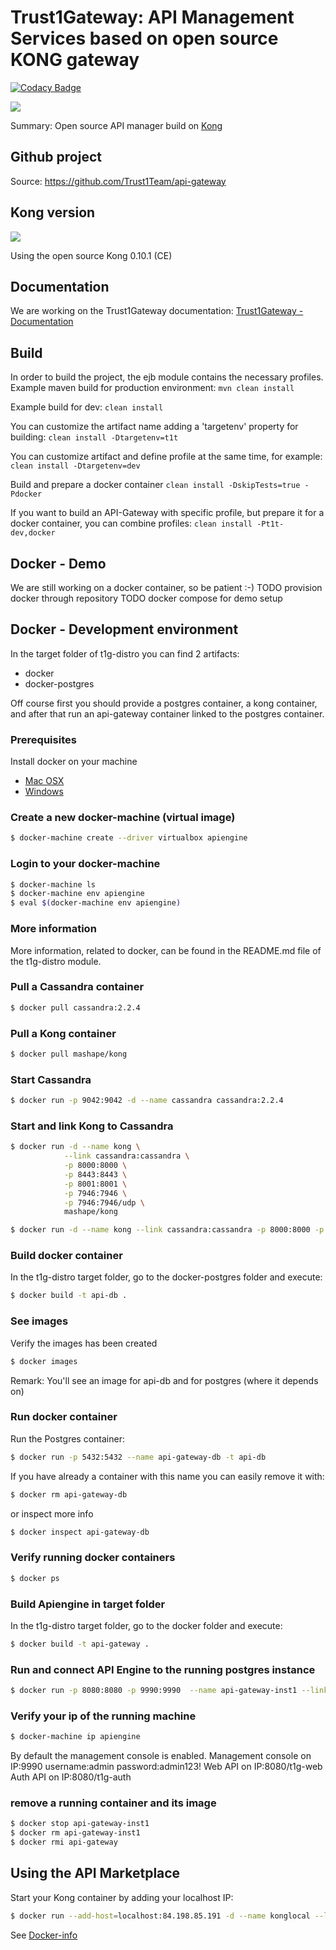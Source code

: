 Trust1Gateway: API Management Services based on open source KONG gateway
========================================================================
[![Codacy Badge](https://api.codacy.com/project/badge/Grade/23b9a7b26ef44a2b886221fea10a70c7)](https://www.codacy.com?utm_source=github.com&amp;utm_medium=referral&amp;utm_content=Trust1Team/api-gateway&amp;utm_campaign=Badge_Grade)

[![][t1g-logo]][Trust1Gateway-url]

Summary: Open source API manager build on [Kong](https://getkong.org/)



Github project
--------------
Source: <https://github.com/Trust1Team/api-gateway>

Kong version
------------

![][kong-logo]

Using the open source Kong 0.10.1 (CE)

Documentation
-------------
We are working on the Trust1Gateway documentation:
[Trust1Gateway - Documentation](https://www.gitbook.com/book/t1t/trust1gateway-marketplace-guide/details)


Build
-----
In order to build the project, the ejb module contains the necessary profiles. Example maven build for production environment:
`mvn clean install`

Example build for dev:
`clean install`

You can customize the artifact name adding a 'targetenv' property for building:
`clean install -Dtargetenv=t1t`

You can customize artifact and define profile at the same time, for example:
`clean install -Dtargetenv=dev`

Build and prepare a docker container
`clean install -DskipTests=true -Pdocker`

If you want to build an API-Gateway with specific profile, but prepare it for a docker container, you can combine profiles:
`clean install -Pt1t-dev,docker`

Docker - Demo
-------------
We are still working on a docker container, so be patient :-)
TODO provision docker through repository
TODO docker compose for demo setup

Docker - Development environment
--------------------------------
In the target folder of t1g-distro you can find 2 artifacts:
- docker
- docker-postgres

Off course first you should provide a postgres container, a kong container, and after that run an api-gateway container linked to the postgres container.
### Prerequisites
Install docker on your machine

* [Mac OSX](https://docs.docker.com/engine/installation/mac/)
* [Windows](https://docs.docker.com/engine/installation/windows/)

### Create a new docker-machine (virtual image)
```sh
$ docker-machine create --driver virtualbox apiengine
```
### Login to your docker-machine
```sh
$ docker-machine ls
$ docker-machine env apiengine
$ eval $(docker-machine env apiengine)
```

### More information
More information, related to docker, can be found in the README.md file of the t1g-distro module.

### Pull a Cassandra container
```sh
$ docker pull cassandra:2.2.4
``` 

### Pull a Kong container
```sh
$ docker pull mashape/kong
```

### Start Cassandra
```sh
$ docker run -p 9042:9042 -d --name cassandra cassandra:2.2.4
```

### Start and link Kong to Cassandra
```sh
$ docker run -d --name kong \
            --link cassandra:cassandra \
            -p 8000:8000 \
            -p 8443:8443 \
            -p 8001:8001 \
            -p 7946:7946 \
            -p 7946:7946/udp \
            mashape/kong
```
```sh
$ docker run -d --name kong --link cassandra:cassandra -p 8000:8000 -p 8443:8443 -p 8001:8001 -p 7946:7946 -p 7946:7946/udp mashape/kong
```

### Build docker container
In the t1g-distro target folder, go to the docker-postgres folder and execute:
```sh
$ docker build -t api-db .
``` 

### See images
Verify the images has been created
```sh
$ docker images
```
Remark: You'll see an image for api-db and for postgres (where it depends on)

### Run docker container
Run the Postgres container:
```sh
$ docker run -p 5432:5432 --name api-gateway-db -t api-db
``` 
If you have already a container with this name you can easily remove it with:
```sh
$ docker rm api-gateway-db
```
or inspect more info
```sh
$ docker inspect api-gateway-db
```

### Verify running docker containers
```sh
$ docker ps
```

### Build Apiengine in target folder
In the t1g-distro target folder, go to the docker folder and execute:
```sh
$ docker build -t api-gateway .
```

### Run and connect API Engine to the running postgres instance
```sh
$ docker run -p 8080:8080 -p 9990:9990  --name api-gateway-inst1 --link api-gateway-db:postgres --link kong:kong -d api-gateway
```

### Verify your ip of the running machine
```sh
$ docker-machine ip apiengine
```
By default the management console is enabled.
Management console on IP:9990 username:admin password:admin123!
Web API on IP:8080/t1g-web
Auth API on IP:8080/t1g-auth

### remove a running container and its image
```sh
$ docker stop api-gateway-inst1
$ docker rm api-gateway-inst1
$ docker rmi api-gateway
```
Using the API Marketplace
-------------------------
Start your Kong container by adding your localhost IP:
```sh
$ docker run --add-host=localhost:84.198.85.191 -d --name konglocal --link cassandra:cassandra -p 8000:8000 -p 8443:8443 -p 8001:8001 -p 7946:7946 -p 7946:7946/udp mashape/kong 
```

See [Docker-info](https://docs.docker.com/engine/reference/commandline/run/#add-entries-to-container-hosts-file-add-host)



[Trust1Team-url]: https://trust1team.com
[Trust1Gateway-url]: https://www.trust1gateway.com
[Github-T1G]: https://github.com/Trust1Team/api-gateway 
[t1t-logo]: http://imgur.com/lukAaxx.png
[t1c-logo]: http://i.imgur.com/We0DIvj.png
[t1g-logo]: https://i.imgur.com/zsGZaoC.png
[t1g-documentation]: https://www.gitbook.com/book/t1t/trust1gateway-marketplace-guide/details
[kong-logo]: https://i.imgur.com/ykM19BJ.png
[kong-uri]: https://getkong.org/